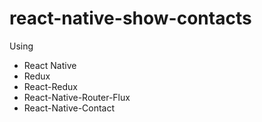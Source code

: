 # react-native-show-contacts

Using
- React Native
- Redux
- React-Redux
- React-Native-Router-Flux
- React-Native-Contact
